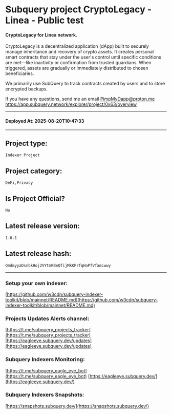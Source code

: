 # Subquery project CryptoLegacy - Linea - Public test
####  CryptoLegacy for Linea network.

CryptoLegacy is a decentralized application (dApp) built to securely manage inheritance and recovery of crypto assets. It creates personal smart contracts that stay under the user's control until specific conditions are met—like inactivity or confirmation from trusted guardians. When triggered, assets are gradually or immediately distributed to chosen beneficiaries.

We primarily use SubQuery to track contracts created by users and to store encrypted backups.

If you have any questions, send me an email PimpMyDapp@proton.me
https://app.subquery.network/explorer/project/0x63/overview
____
#### Deployed At: 2025-08-20T10:47:33
____

## Project type:
`Indexer Project`

## Project category:
`DeFi,Privacy`

## Is Project Official?
`No`

## Latest release version:
`1.0.1`

## Latest release hash:
`QmdmyyaDsnbkHoj2VYtmKBeQfijMkKPrfqHaPfVfamLwwy`



___
### Setup your own indexer:

[https://github.com/w3cdn/subquery-indexer-toolkit/blob/mainnet/README.md](https://github.com/w3cdn/subquery-indexer-toolkit/blob/mainnet/README.md)

### Projects Updates Alerts channel:

[https://t.me/subquery_projects_tracker](https://t.me/subquery_projects_tracker) [https://eagleeye.subquery.dev/updates](https://eagleeye.subquery.dev/updates)

### Subquery Indexers Monitoring:

[https://t.me/subquery_eagle_eye_bot](https://t.me/subquery_eagle_eye_bot) [https://eagleeye.subquery.dev/](https://eagleeye.subquery.dev/)


### Subquery Indexers Snapshots:

[https://snapshots.subquery.dev/](https://snapshots.subquery.dev/)

